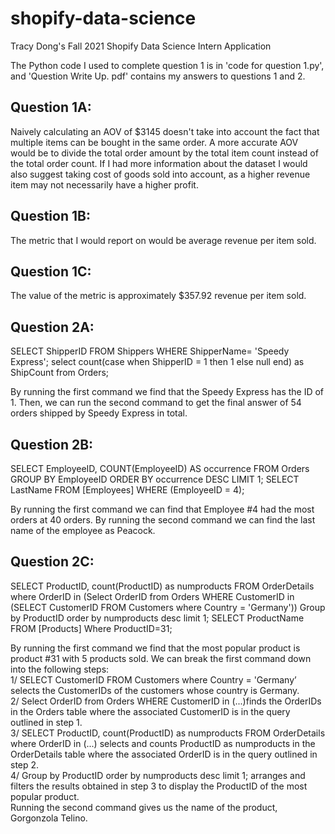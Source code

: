 # shopify-data-science
Tracy Dong's Fall 2021 Shopify Data Science Intern Application

The Python code I used to complete question 1 is in 'code for question 1.py', and 'Question Write Up. pdf' contains my answers to questions 1 and 2.

## Question 1A:
Naively calculating an AOV of $3145 doesn't take into account the fact that
multiple items can be bought in the same order. A more accurate AOV would be
to divide the total order amount by the total item count instead of the
total order count. If I had more information about the dataset I would also
suggest taking cost of goods sold into account, as a higher revenue item may
not necessarily have a higher profit.

## Question 1B:
The metric that I would report on would be average revenue per item sold.

## Question 1C:
The value of the metric is approximately $357.92 revenue per item sold.

## Question 2A:
SELECT ShipperID FROM Shippers WHERE ShipperName= 'Speedy Express';
select count(case when ShipperID = 1 then 1 else null end) as ShipCount
from Orders;

By running the first command we find that the Speedy Express has the ID of 1. Then, we can run the second command to get the final answer of 54 orders shipped by Speedy Express in total. 


## Question 2B:
SELECT EmployeeID, COUNT(EmployeeID) AS occurrence
FROM Orders
GROUP BY EmployeeID
ORDER BY occurrence DESC
LIMIT 1;
SELECT LastName FROM [Employees] WHERE (EmployeeID = 4);

By running the first command we can find that Employee #4 had the most orders at 40 orders. By running the second command we can find the last name of the employee as Peacock. 



## Question 2C:
SELECT ProductID, count(ProductID) as numproducts
FROM OrderDetails where OrderID in (Select OrderID from Orders WHERE CustomerID in (SELECT CustomerID FROM Customers where Country = 'Germany'))
Group by ProductID
order by numproducts desc
limit 1;
SELECT ProductName FROM [Products] Where ProductID=31;

By running the first command we find that the most popular product is product #31 with 5 products sold. We can break the first command down into the following steps:  
1/ SELECT CustomerID FROM Customers where Country = 'Germany’ selects the CustomerIDs of the customers whose country is Germany.  
2/ Select OrderID from Orders WHERE CustomerID in (...)finds the OrderIDs in the Orders table where the associated CustomerID is in the query outlined in step 1.  
3/ SELECT ProductID, count(ProductID) as numproducts FROM OrderDetails where OrderID in (...) selects and counts ProductID as numproducts in the OrderDetails table where the associated OrderID is in the query outlined in step 2.   
4/ Group by ProductID order by numproducts desc limit 1; arranges and filters the results obtained in step 3 to display the ProductID of the most popular product.   
Running the second command gives us the name of the product, Gorgonzola Telino.


